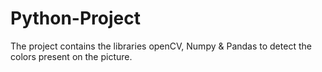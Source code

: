 # Python-Project
The project contains the libraries openCV, Numpy &amp; Pandas to detect the colors present on the picture.

